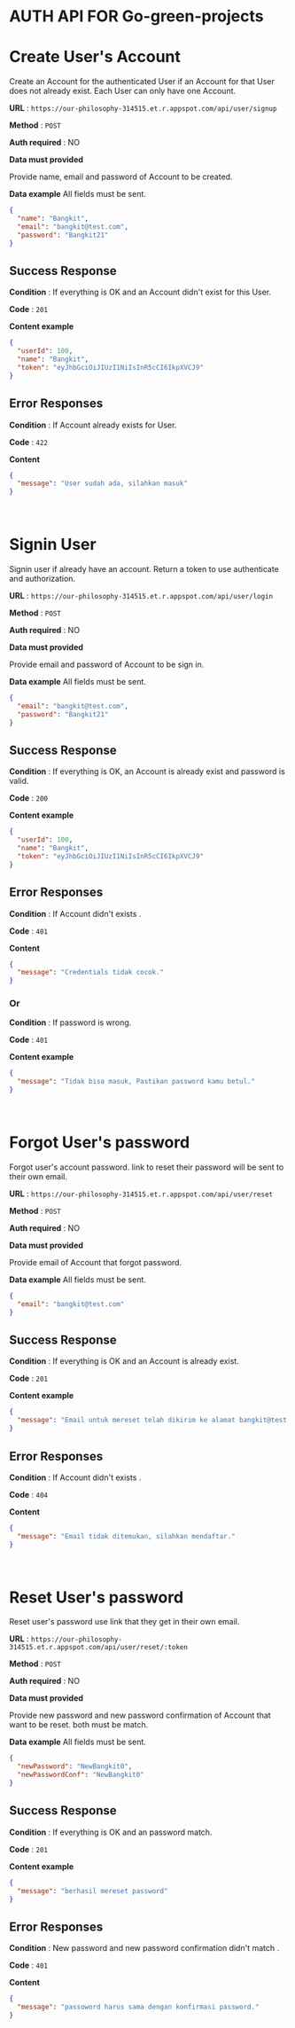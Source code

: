 # AUTH API FOR Go-green-projects

# Create User's Account

Create an Account for the authenticated User if an Account for that User does
not already exist. Each User can only have one Account.

**URL** : `https://our-philosophy-314515.et.r.appspot.com/api/user/signup`

**Method** : `POST`

**Auth required** : NO

**Data must provided**

Provide name, email and password of Account to be created.

**Data example** All fields must be sent.

```json
{
  "name": "Bangkit",
  "email": "bangkit@test.com",
  "password": "Bangkit21"
}
```

## Success Response

**Condition** : If everything is OK and an Account didn't exist for this User.

**Code** : `201`

**Content example**

```json
{
  "userId": 100,
  "name": "Bangkit",
  "token": "eyJhbGciOiJIUzI1NiIsInR5cCI6IkpXVCJ9"
}
```

## Error Responses

**Condition** : If Account already exists for User.

**Code** : `422`

**Content**

```json
{
  "message": "User sudah ada, silahkan masuk"
}
```

&nbsp;
&nbsp;
&nbsp;

# Signin User

Signin user if already have an account. Return a token to use authenticate and authorization.

**URL** : `https://our-philosophy-314515.et.r.appspot.com/api/user/login`

**Method** : `POST`

**Auth required** : NO

**Data must provided**

Provide email and password of Account to be sign in.

**Data example** All fields must be sent.

```json
{
  "email": "bangkit@test.com",
  "password": "Bangkit21"
}
```

## Success Response

**Condition** : If everything is OK, an Account is already exist and password is valid.

**Code** : `200`

**Content example**

```json
{
  "userId": 100,
  "name": "Bangkit",
  "token": "eyJhbGciOiJIUzI1NiIsInR5cCI6IkpXVCJ9"
}
```

## Error Responses

**Condition** : If Account didn't exists .

**Code** : `401`

**Content**

```json
{
  "message": "Credentials tidak cocok."
}
```

### Or

**Condition** : If password is wrong.

**Code** : `401`

**Content example**

```json
{
  "message": "Tidak bisa masuk, Pastikan password kamu betul."
}
```

&nbsp;
&nbsp;
&nbsp;

# Forgot User's password

Forgot user's account password. link to reset their password will be sent to their own email.

**URL** : `https://our-philosophy-314515.et.r.appspot.com/api/user/reset`

**Method** : `POST`

**Auth required** : NO

**Data must provided**

Provide email of Account that forgot password.

**Data example** All fields must be sent.

```json
{
  "email": "bangkit@test.com"
}
```

## Success Response

**Condition** : If everything is OK and an Account is already exist.

**Code** : `201`

**Content example**

```json
{
  "message": "Email untuk mereset telah dikirim ke alamat bangkit@test.com. Link akan kadarluarsa dalam 10 menit."
}
```

## Error Responses

**Condition** : If Account didn't exists .

**Code** : `404`

**Content**

```json
{
  "message": "Email tidak ditemukan, silahkan mendaftar."
}
```

&nbsp;
&nbsp;
&nbsp;

# Reset User's password

Reset user's password use link that they get in their own email.

**URL** : `https://our-philosophy-314515.et.r.appspot.com/api/user/reset/:token`

**Method** : `POST`

**Auth required** : NO

**Data must provided**

Provide new password and new password confirmation of Account that want to be reset. both must be match.

**Data example** All fields must be sent.

```json
{
  "newPassword": "NewBangkit0",
  "newPasswordConf": "NewBangkit0"
}
```

## Success Response

**Condition** : If everything is OK and an password match.

**Code** : `201`

**Content example**

```json
{
  "message": "berhasil mereset password"
}
```

## Error Responses

**Condition** : New password and new password confirmation didn't match .

**Code** : `401`

**Content**

```json
{
  "message": "passoword harus sama dengan konfirmasi password."
}
```
